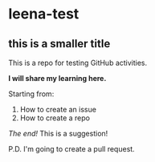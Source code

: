 # leena-test
## this is a smaller title
This is a repo for testing GitHub activities.

**I will share my learning here.**

Starting from:
1. How to create an issue
2. How to create a repo

_The end!_ 
This is a suggestion!

P.D. I'm going to create a pull request.

